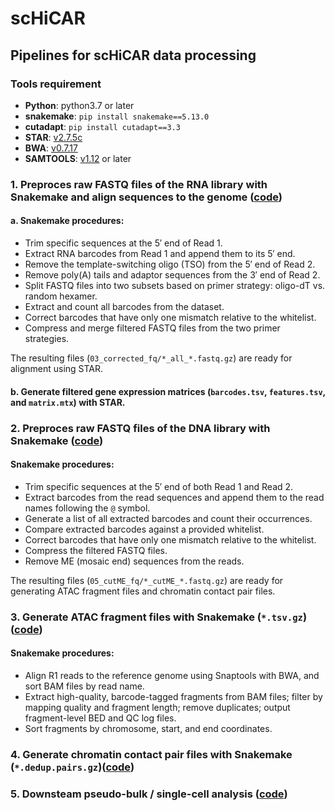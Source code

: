 # scHiCAR
## Pipelines for scHiCAR data processing

### Tools requirement

- **Python**: python3.7 or later
- **snakemake**:  `pip install snakemake==5.13.0`
- **cutadapt**: `pip install cutadapt==3.3`
- **STAR**: [v2.7.5c](https://github.com/alexdobin/STAR/releases/tag/2.7.5c)
- **BWA**: [v0.7.17](https://github.com/lh3/bwa/releases/tag/v0.7.17)
- **SAMTOOLS**: [v1.12](https://github.com/samtools/samtools/releases/download/1.12/samtools-1.12.tar.bz2) or later

### 1. Preproces raw FASTQ files of the RNA library with Snakemake and align sequences to the genome ([code](https://github.com/monnneee/scHiCAR/tree/v2/1_RNA_preprocess))

#### a. Snakemake procedures:
- Trim specific sequences at the 5′ end of Read 1.  
- Extract RNA barcodes from Read 1 and append them to its 5′ end.  
- Remove the template-switching oligo (TSO) from the 5′ end of Read 2.  
- Remove poly(A) tails and adaptor sequences from the 3′ end of Read 2.  
- Split FASTQ files into two subsets based on primer strategy: oligo-dT vs. random hexamer.  
- Extract and count all barcodes from the dataset.  
- Correct barcodes that have only one mismatch relative to the whitelist.  
- Compress and merge filtered FASTQ files from the two primer strategies.

The resulting files (`03_corrected_fq/*_all_*.fastq.gz`) are ready for alignment using STAR.

#### b. Generate filtered gene expression matrices (`barcodes.tsv`, `features.tsv`, and `matrix.mtx`) with STAR.

### 2. Preproces raw FASTQ files of the DNA library with Snakemake ([code](https://github.com/monnneee/scHiCAR/tree/v2/2_DNA_preprocess))

#### Snakemake procedures:
- Trim specific sequences at the 5′ end of both Read 1 and Read 2.  
- Extract barcodes from the read sequences and append them to the read names following the `@` symbol.  
- Generate a list of all extracted barcodes and count their occurrences.  
- Compare extracted barcodes against a provided whitelist.  
- Correct barcodes that have only one mismatch relative to the whitelist.  
- Compress the filtered FASTQ files.  
- Remove ME (mosaic end) sequences from the reads.  

The resulting files (`05_cutME_fq/*_cutME_*.fastq.gz`) are ready for generating ATAC fragment files and chromatin contact pair files.

### 3. Generate ATAC fragment files with Snakemake (`*.tsv.gz`)([code](https://github.com/monnneee/scHiCAR/tree/v2/3_ATAC_fragment))

#### Snakemake procedures:
- Align R1 reads to the reference genome using Snaptools with BWA, and sort BAM files by read name.
- Extract high-quality, barcode-tagged fragments from BAM files; filter by mapping quality and fragment length; remove duplicates; output fragment-level BED and QC log files.
- Sort fragments by chromosome, start, and end coordinates.

### 4. Generate chromatin contact pair files with Snakemake (`*.dedup.pairs.gz`)([code](https://github.com/monnneee/scHiCAR/tree/v2/4_chromatin_contact))

### 5. Downsteam pseudo-bulk / single-cell analysis ([code](https://github.com/monnneee/scHiCAR/tree/v2/))
